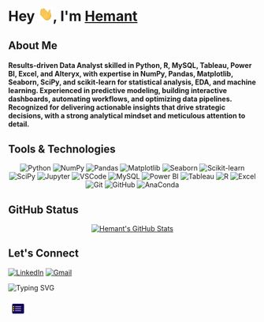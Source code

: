 <h1>
  Hey <img src="https://raw.githubusercontent.com/parth-27/parth-27/master/Hi.gif" width="30px">, I'm <a href="https://github.com/hemant4dsci">Hemant</a>
</h1>

<h2><strong> About Me </strong></h2>

#### Results-driven Data Analyst skilled in Python, R, MySQL, Tableau, Power BI, Excel, and Alteryx, with expertise in NumPy, Pandas, Matplotlib, Seaborn, SciPy, and scikit-learn for statistical analysis, EDA, and machine learning. Experienced in predictive modeling, building interactive dashboards, automating workflows, and optimizing data pipelines. Recognized for delivering actionable insights that drive strategic decisions, with a strong analytical mindset and meticulous attention to detail.

<h2><strong> Tools & Technologies </strong></h2>

<p align="center">
  <img height="64px" src="https://github.com/brunoliratm/skill-icons/blob/da96af65da1d793397fcb2361e3e450107b390e4/icons/Python-Light.svg" alt="Python">
  <img height="64px" src="https://github.com/brunoliratm/skill-icons/blob/da96af65da1d793397fcb2361e3e450107b390e4/icons/Numpy-Light.svg" alt="NumPy">
  <img height="64px" src="https://github.com/brunoliratm/skill-icons/blob/da96af65da1d793397fcb2361e3e450107b390e4/icons/pandas-light.svg" alt="Pandas">
  <img height="64px" src="https://github.com/brunoliratm/skill-icons/blob/da96af65da1d793397fcb2361e3e450107b390e4/icons/matplotlib-light.svg" alt="Matplotlib">
  <img height="64px" src="https://github.com/brunoliratm/skill-icons/blob/da96af65da1d793397fcb2361e3e450107b390e4/icons/seaborn-light.svg" alt="Seaborn">
  <img height="64px" src="https://github.com/brunoliratm/skill-icons/blob/da96af65da1d793397fcb2361e3e450107b390e4/icons/SciKitLearn-Light.svg" alt="Scikit-learn">
  <img height="64px" src="https://github.com/brunoliratm/skill-icons/blob/da96af65da1d793397fcb2361e3e450107b390e4/icons/scipy-light.svg" alt="SciPy">
  <img height="64px" src="https://github.com/brunoliratm/skill-icons/blob/da96af65da1d793397fcb2361e3e450107b390e4/icons/jupyter-light.svg" alt="Jupyter">
  <img height="64px" src="https://github.com/brunoliratm/skill-icons/blob/da96af65da1d793397fcb2361e3e450107b390e4/icons/VSCode-Light.svg" alt="VSCode">
  <img height="64px" src="https://github.com/brunoliratm/skill-icons/blob/da96af65da1d793397fcb2361e3e450107b390e4/icons/MySQL-Light.svg" alt="MySQL">
  <img height="64px" src="https://cdn.svglogos.dev/logos/microsoft-power-bi.svg" alt="Power BI">
  <img height="64px" src="https://github.com/brunoliratm/skill-icons/blob/da96af65da1d793397fcb2361e3e450107b390e4/icons/tableau-light.svg" alt="Tableau">
  <img height="64px" src="https://github.com/brunoliratm/skill-icons/blob/da96af65da1d793397fcb2361e3e450107b390e4/icons/R-Light.svg" alt="R">
  <img height="64px" src="https://github.com/brunoliratm/skill-icons/blob/da96af65da1d793397fcb2361e3e450107b390e4/icons/excel-light.svg" alt="Excel">
  <img height="64px" src="https://github.com/brunoliratm/skill-icons/blob/da96af65da1d793397fcb2361e3e450107b390e4/icons/git-light.svg" alt="Git">
  <img height="64px" src="https://github.com/brunoliratm/skill-icons/blob/da96af65da1d793397fcb2361e3e450107b390e4/icons/Github-Light.svg" alt="GitHub">
  <img height="64px" src="https://github.com/brunoliratm/skill-icons/blob/da96af65da1d793397fcb2361e3e450107b390e4/icons/Anaconda-Light.svg" alt="AnaConda">
</p>

<h2><strong> GitHub Status </strong></h2>

<p align="center">
  <a href="https://github.com/anuraghazra/github-readme-stats">
    <img src="https://github-readme-stats.vercel.app/api?username=hemant4dsci&theme=synthwave" alt="Hemant's GitHub Stats">
  </a>
</p>

<h2><strong> Let's Connect</strong></h2>

<p align="left">
  <a href="https://www.linkedin.com/in/hemant4dsci/" target="_blank" title="LinkedIn"><img src="https://github.com/brunoliratm/skill-icons/blob/da96af65da1d793397fcb2361e3e450107b390e4/icons/LinkedIn.svg" alt="LinkedIn" height="48px"></a>
  <a href="mailto:hemant4dsci@gmail.com" target="_blank" title="Gmail"><img src="https://github.com/brunoliratm/skill-icons/blob/da96af65da1d793397fcb2361e3e450107b390e4/icons/Gmail-Light.svg" alt="Gmail" height="48px"></a>
</p>


![Typing SVG](https://readme-typing-svg.demolab.com?font=Cascadia+Code&weight=500&pause=1000&width=435&lines=Thanks+for+stopping+by!+😊)

<svg viewBox="0 0 100 100" width="40" height="40">
  <rect x="20" y="25" width="60" height="50" rx="5" fill="#150458"/>
  <path d="M35 40h30M35 50h30M35 60h30" stroke="white" stroke-width="3"/>
  <circle cx="27" cy="40" r="3" fill="#FF0"/>
  <circle cx="27" cy="50" r="3" fill="#FF0"/>
  <circle cx="27" cy="60" r="3" fill="#FF0"/>
</svg>

